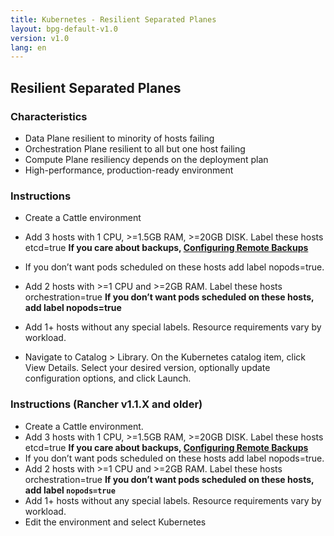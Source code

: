 ```yaml
---
title: Kubernetes - Resilient Separated Planes
layout: bpg-default-v1.0
version: v1.0
lang: en
---
```


## Resilient Separated Planes

### Characteristics

* Data Plane resilient to minority of hosts failing 
* Orchestration Plane resilient to all but one host failing 
* Compute Plane resiliency depends on the deployment plan 
* High-performance, production-ready environment 

### Instructions

* Create a Cattle environment 
* Add 3 hosts with 1 CPU, >=1.5GB RAM, >=20GB DISK. Label these hosts etcd=true
 **If you care about backups, [Configuring Remote Backups]({{site.baseurl}}/best-practice/{{page.version}}/{{page.lang}}/kubernetes/management/remote-backups)**


* If you don’t want pods scheduled on these hosts add label nopods=true.
* Add 2 hosts with >=1 CPU and >=2GB RAM. Label these hosts orchestration=true **If you don’t want pods scheduled on these hosts, add label nopods=true**
* Add 1+ hosts without any special labels. Resource requirements vary by workload. 
* Navigate to Catalog > Library. On the Kubernetes catalog item, click View Details. Select your desired version, optionally update configuration options, and click Launch.
 

### Instructions (Rancher v1.1.X and older)

* Create a Cattle environment. 
* Add 3 hosts with 1 CPU, >=1.5GB RAM, >=20GB DISK. Label these hosts etcd=true **If you care about backups, [Configuring Remote Backups]({{site.baseurl}}/best-practice/{{page.version}}/{{page.lang}}/kubernetes/management/remote-backups)**
* If you don’t want pods scheduled on these hosts add label nopods=true.
* Add 2 hosts with >=1 CPU and >=2GB RAM. Label these hosts orchestration=true **If you don’t want pods scheduled on these hosts, add label ```nopods=true```**
* Add 1+ hosts without any special labels. Resource requirements vary by workload. 
* Edit the environment and select Kubernetes 

